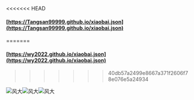<<<<<<< HEAD
#### [https://Tangsan99999.github.io/xiaobai.json](https://Tangsan99999.github.io/xiaobai.json)
=======
#### [https://wy2022.github.io/xiaobai.json](https://wy2022.github.io/xiaobai.json)
>>>>>>> 40db57a2499e8667a371f2606f78e076e5a24934

![风大](http://img.soogif.com/W26NzuxbTHn0xExcSDUbllD2WuTfVXua.gif)![风大](http://img.soogif.com/W26NzuxbTHn0xExcSDUbllD2WuTfVXua.gif)![风大](http://img.soogif.com/W26NzuxbTHn0xExcSDUbllD2WuTfVXua.gif)